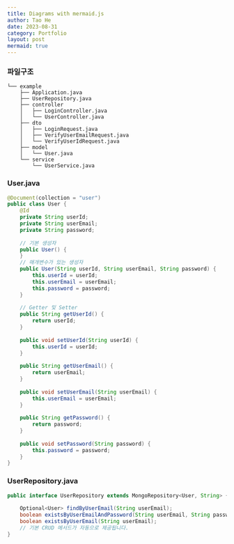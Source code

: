 ```yaml
---
title: Diagrams with mermaid.js
author: Tao He
date: 2023-08-31
category: Portfolio
layout: post
mermaid: true
---
```


### ​파일구조

	└── example
        ├── Application.java
        ├── UserRepository.java
        ├── controller
        │   ├── LoginController.java
        │   └── UserController.java
        ├── dto
        │   ├── LoginRequest.java
        │   ├── VerifyUserEmailRequest.java
        │   └── VerifyUserIdRequest.java
        ├── model
        │   └── User.java
        └── service
            └── UserService.java
        
		
### User.java
```java
@Document(collection = "user")  
public class User {  
    @Id  
    private String userId;  
    private String userEmail;  
    private String password;  
  
    // 기본 생성자  
    public User() {  
    }  
    // 매개변수가 있는 생성자  
    public User(String userId, String userEmail, String password) {  
        this.userId = userId;  
        this.userEmail = userEmail;  
        this.password = password;  
    }  
  
    // Getter 및 Setter  
    public String getUserId() {  
        return userId;  
    }  
  
    public void setUserId(String userId) {  
        this.userId = userId;  
    }  
  
    public String getUserEmail() {  
        return userEmail;  
    }  
  
    public void setUserEmail(String userEmail) {  
        this.userEmail = userEmail;  
    }  
  
    public String getPassword() {  
        return password;  
    }  
  
    public void setPassword(String password) {  
        this.password = password;  
    }  
}
```

### UserRepository.java
```java
public interface UserRepository extends MongoRepository<User, String> {  
  
    Optional<User> findByUserEmail(String userEmail);  
    boolean existsByUserEmailAndPassword(String userEmail, String password);  
    boolean existsByUserEmail(String userEmail);  
    // 기본 CRUD 메서드가 자동으로 제공됩니다.  
}
```
